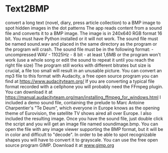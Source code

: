 # Text2BMP
convert a long text (novel, diary, press article collection) to a BMP image to spot hidden images in the dot patterns
The app reads content from a sound file and converts it to a BMP image. The image is in 240x640 RGB format 16 bit.
You must have Python installed or it will not work.
The sound file must be named sound.wav and placed in the same directory as the program or the program will crash.
The sound file must be in the following format:
	- uncompressed WAV
	- 11025Hz
	- 8 bit
	- at least 1,6MB or the program won't work (use a whole song or edit the sound to repeat it until you reach the right file size)
The program still works with different bitrates but size is crucial, a file too small will result in an unusable picture.
You can convert an mp3 file to this format with Audacity, a free open source program you can find at https://www.audacityteam.org/
If you are converting a typical file format recorded with a cellphone you will probably need the FFmpeg plugin. You can download it at https://manual.audacityteam.org/man/installing_ffmpeg_for_windows.html
I included a demo sound file, containing the prelude to Marc Antoine Charpentier's "Te Deum", which everyone in Europe knows as the opening theme of Eurovision, the satellite TV shows aired all over Europe. I also included the resulting image.
Once you have the sound file, just double click the script and you will get an image file named soundimage.bmp. You can open the file with any image viewer supporting the BMP format, but it will be in color and difficult to "decode". In order to be able to spot recognizable shapes you will have to convert it to grayscale. You can use the free open source program GIMP. Download it at www.gimp.org
